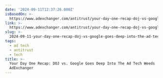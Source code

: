 ```yaml
---
date: '2024-09-11T12:37:26.000Z'
isBasedOn: >-
  https://www.adexchanger.com/antitrust/your-day-one-recap-doj-vs-google-goes-deep-into-the-ad-tech-weeds/
link: >-
  https://www.adexchanger.com/antitrust/your-day-one-recap-doj-vs-google-goes-deep-into-the-ad-tech-weeds/
slug: >-
  2024-09-11-your-day-one-recap-doj-vs-google-goes-deep-into-the-ad-tech-weeds-or-adexchanger
tags:
  - ad tech
  - antitrust
  - tech
title: >-
  Your Day One Recap: DOJ vs. Google Goes Deep Into The Ad Tech Weeds |
  AdExchanger
---
```

 
